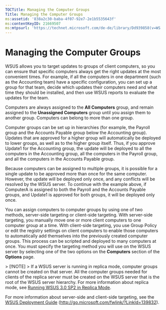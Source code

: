 ```yaml
---
TOCTitle: Managing the Computer Groups
Title: Managing the Computer Groups
ms:assetid: '838a2c30-baba-4f07-92e7-2e1b5535643f'
ms:contentKeyID: 21669507
ms:mtpsurl: 'https://technet.microsoft.com/de-de/library/Dd939858(v=WS.10)'
---
```


Managing the Computer Groups
============================

WSUS allows you to target updates to groups of client computers, so you can ensure that specific computers always get the right updates at the most convenient times. For example, if all the computers in one department (such as the Accounting team) have a specific configuration, you can set up a group for that team, decide which updates their computers need and what time they should be installed, and then use WSUS reports to evaluate the updates for the team.

Computers are always assigned to the **All Computers** group, and remain assigned to the **Unassigned Computers** group until you assign them to another group. Computers can belong to more than one group.

Computer groups can be set up in hierarchies (for example, the Payroll group and the Accounts Payable group below the Accounting group). Updates that are approved for a higher group will automatically be deployed to lower groups, as well as to the higher group itself. Thus, if you approve Update1 for the Accounting group, the update will be deployed to all the computers in the Accounting group, all the computers in the Payroll group, and all the computers in the Accounts Payable group.

Because computers can be assigned to multiple groups, it is possible for a single update to be approved more than once for the same computer. However, the update will be deployed only once, and any conflicts will be resolved by the WSUS server. To continue with the example above, if ComputerA is assigned to both the Payroll and the Accounts Payable groups, and Update1 is approved for both groups, it will be deployed only once.

You can assign computers to computer groups by using one of two methods, server-side targeting or client-side targeting. With server-side targeting, you manually move one or more client computers to one computer group at a time. With client-side targeting, you use Group Policy or edit the registry settings on client computers to enable those computers to automatically add themselves into the previously created computer groups. This process can be scripted and deployed to many computers at once. You must specify the targeting method you will use on the WSUS server by selecting one of the two options on the **Computers** section of the **Options** page.

<p> </p> 
> [!NOTE]
> If a WSUS server is running in replica mode, computer groups cannot be created on that server. All the computer groups needed for clients of the replica server must be created on the WSUS server that is the root of the WSUS server hierarchy. For more information about replica mode, see <a href="https://technet.microsoft.com/bbcd889e-3d5d-4e68-9357-fa85b4685fed">Running WSUS 3.0 SP2 in Replica Mode</a>.
 

For more information about server-side and client-side targeting, see the [WSUS Deployment Guide](http://go.microsoft.com/fwlink/?linkid=139832) (http://go.microsoft.com/fwlink/?LinkId=139832).